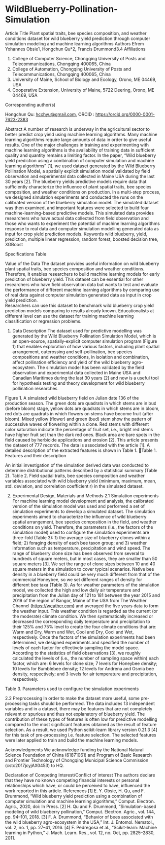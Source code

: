 # WildBlueberry-Pollination-Simulation
Article Title
Plant spatial traits, bee species composition, and weather conditions dataset for wild blueberry yield prediction through computer simulation modeling and machine learning algorithms
Authors
Efrem Yohannes Obsie1, Hongchun Qu*2, Francis Drummond3.4
Affiliations
1. College of Computer Science, Chongqing University of Posts and Telecommunications, Chongqing 400065, China
2. College of Automation, Chongqing University of Posts and Telecommunications, Chongqing 400065, China
3. University of Maine, School of Biology and Ecology, Orono, ME 04469, USA
4. Cooperative Extension, University of Maine, 5722 Deering, Orono, ME 04469, USA

Corresponding author(s)

 Hongchun Qu: hcchyu@gmail.com, ORCID : https://orcid.org/0000-0001-7623-2383   

Abstract
A number of research is underway in the agricultural sector to better predict crop yield using machine learning algorithms. Many machine learning algorithms require large amounts of data in order to give useful results. One of the major challenges in training and experimenting with machine learning algorithms is the availability of training data in sufficient quality and quantity remains a limiting factor. In the paper, “Wild blueberry yield prediction using a combination of computer simulation and machine learning algorithms” [1], we used dataset generated by the Wild Blueberry Pollination Model,  a spatially explicit simulation model validated by field observation and experimental data collected in Maine USA during the last 30 years [2]. The blueberry yields predictive models require data that sufficiently characterize the influence of plant spatial traits, bee species composition, and weather conditions on production. In a multi-step process, we designed simulation experiments and conducted the runs on the calibrated version of the blueberry simulation model. The simulated dataset was then examined, and important features were selected to build four machine-learning-based predictive models. This simulated data provides researchers who have actual data collected from field observation and those who wants to experiment the potential of machine learning algorithms response to real data and computer simulation modelling generated data as input for crop yield prediction models.
Keywords
wild blueberry, yield, prediction, multiple linear regression, random forest, boosted decision tree, XGBoost

Specifications Table



Value of the Data
The dataset provides useful information on wild blueberry plant spatial traits, bee species composition and weather conditions. Therefore, it enables researchers to build machine learning models for early prediction of blueberry yield. 
This dataset can be essential for other researchers who have field observation data but wants to test and evaluate the performance of different machine learning algorithms by comparing use of real data against computer simulation generated data as input in crop yield prediction.  
Researchers can use this dataset to benchmark wild blueberry crop yield prediction models comparing to results already known. 
Educationalists at different level can use the dataset for training machine learning classification or regression problems.
1. Data Description
The dataset used for predictive modelling was generated by the Wild Blueberry Pollination Simulation Model, which is an open-source, spatially-explicit computer simulation program (Figure 1) that enables exploration of how various factors, including plant spatial arrangement, outcrossing and self-pollination, bee species compositions and weather conditions, in isolation and combination, affect pollination efficiency and yield of the wild blueberry agro-ecosystem. The simulation model has been validated by the field observation and experimental data collected in Maine USA and Canadian Maritimes during the last 30 years [2] and now is a useful tool for hypothesis testing and theory development for wild blueberry pollination researches.











Figure 1. A simulated wild blueberry field on Julian date 136 of the production season. The green dots are quadrats in which stems are in bud (before bloom) stage, yellow dots are quadrats in which stems are in bloom, red dots are quadrats in which flowers on stems have become fruit (after bloom). Mixed yellow (flower) and green (bud) stem show the pattern of successive waves of flowering within a clone. Red stems with different color saturation indicate the percentage of fruit set, i.e., bright red stems have higher fruit set than the dark red ones. Black area are bare spots in the field caused by herbicide applications and erosion [2].
This article presents the dataset of 777 records. The data is associated with the article [1]. A detailed description of the extracted features is shown in Table 1.
Table 1. Features and their description 


An initial investigation of the simulation derived data was conducted to determine distributional patterns described by a statistical summary (Table 2).
Table 2. Field spatial traits, bee species composition and weather variables associated with wild blueberry yield (minimum, maximum, mean, std. deviation, and correlation coefficient r) in the simulated dataset.


2. Experimental Design, Materials and Methods
2.1 Simulation experiments
For machine learning model development and analysis, the calibrated version of the simulation model was used and performed a set of simulation experiments to develop a simulated dataset. The simulation experiments aimed to characterize the influence of wild blueberry spatial arrangement, bee species composition in the field, and weather conditions on yield. Therefore, the parameters (i.e., the factors of the simulation model) used to configure the simulation experiments are three-fold (Table 3): 1) the average size of blueberry clones within a field; 2) foraging density of each bee taxon group; and 3) weather information such as temperature, precipitation and wind speed. The range of blueberry clone size has been observed from several to hundreds of square meters, but in most cases, they are smaller than 50 square meters [3]. We set the range of clone sizes between 10 and 40 square meters in the simulation to cover typical scenarios. Native bee density in a blueberry field could be very much different from that of the commercial Honeybee, so we set different ranges of density for different bee taxa (Table 3). As for weather parameters of the simulation model, we collected the high and low daily air temperature and precipitation from the Julian day of 121 to 181 between the year 2015 and 2019 of the region of Bangor, Maine of the USA from The Weather Channel (https://weather.com)  and averaged the five years data to form the weather input. This weather condition is regarded as the current (or the moderate) climate condition. We then systematically increased or decreased the corresponding daily temperature and precipitation to their 125% and 75% level to create the four climate conditions that are: Warm and Dry, Warm and Wet, Cool and Dry, Cool and Wet, respectively. Once the factors of the simulation experiments had been determined, we designed experiments and specified the number of levels of each factor for effectively sampling the model space. According to the statistics of field observations [3], we roughly calculated the levels of (i.e., the number of sampling space within) each factor, which are: 6 levels for clone size; 7 levels for Honeybee density; 10 levels for Bumblebee density; 12 levels for Andrena and Osmia bee density, respectively; and 3 levels for air temperature and precipitation, respectively.

Table 3. Parameters used to configure the simulation experiments


2.2 Preprocessing
In order to make the dataset more useful, some pre-processing tasks should be performed. The data includes 13 independent variables and in a dataset, there may be features that are not completely relevant or spurious and thus not explanatory of blueberry yield.  The contribution of these types of features is often low for predictive modelling compared to the most significant features obtained as the result of feature selection. As a result, we used Python scikit-learn library version 0.21.3 [4] for this task of pre-processing i.e. feature selection. The selected features were later applied to train and build the machine learning models.

Acknowledgments
We acknowledge funding by the National Natural Science Foundation of China (61871061) and Program of Basic Research and Frontier Technology of Chongqing Municipal Science Commission (cstc2017jcyjAX0453) to HQ.

Declaration of Competing Interest/Conflict of interest
The authors declare that they have no known competing financial interests or personal relationships which have, or could be perceived to have, influenced the work reported in this article.
References
[1]	E. Y. Obsie, H. Qu, and F. Drummond, “Wild blueberry yield prediction using a combination of computer simulation and machine learning algorithms,” Comput. Electron. Agric., 2020, doi: In Press.
[2]	H. Qu and F. Drummond, “Simulation-based modeling of wild blueberry pollination,” Comput. Electron. Agric., vol. 144, pp. 94–101, 2018.
[3]	F. A. Drummond, “Behavior of bees associated with the wild blueberry agro-ecosystem in the USA,” Int. J. Entomol. Nematol., vol. 2, no. 1, pp. 27–41, 2016.
[4]	F. Pedregosa et al., “Scikit-learn: Machine learning in Python,” J. Mach. Learn. Res., vol. 12, no. Oct, pp. 2825–2830, 2011.




